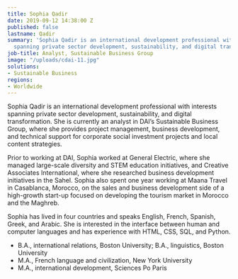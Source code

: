 ```yaml
---
title: Sophia Qadir
date: 2019-09-12 14:38:00 Z
published: false
lastname: Qadir
summary: 'Sophia Qadir is an international development professional with interests
  spanning private sector development, sustainability, and digital transformation. '
job-title: Analyst, Sustainable Business Group
image: "/uploads/cdai-11.jpg"
solutions:
- Sustainable Business
regions:
- Worldwide
---
```


Sophia Qadir is an international development professional with interests spanning private sector development, sustainability, and digital transformation. She is currently an analyst in DAI’s Sustainable Business Group, where she provides project management, business development, and technical support for corporate social investment projects and local content strategies.
  
Prior to working at DAI, Sophia worked at General Electric, where she managed large-scale diversity and STEM education initiatives, and Creative Associates International, where she researched business development initiatives in the Sahel. Sophia also spent one year working at Maana Travel in Casablanca, Morocco, on the sales and business development side of a high-growth start-up focused on developing the tourism market in Morocco and the Maghreb.

Sophia has lived in four countries and speaks English, French, Spanish, Greek, and Arabic. She is interested in the interface between human and computer languages and has experience with HTML, CSS, SQL, and Python.

* B.A., international relations, Boston University; B.A., linguistics, Boston University
* M.A., French language and civilization, New York University
* M.A., international development, Sciences Po Paris